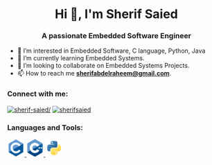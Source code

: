 <h1 align="center">Hi 👋, I'm Sherif Saied</h1>
<h3 align="center">A passionate Embedded Software Engineer</h3>

- 👀 I’m interested in Embedded Software, C language, Python, Java 
- 🌱 I’m currently learning Embedded Systems.
- 💞️ I’m looking to collaborate on Embedded Systems Projects.
- 📫 How to reach me **sherifabdelraheem@gmail.com**.

<h3 align="left">Connect with me:</h3>
<p align="left">
<a href="https://www.linkedin.com/in/sherif-ahmedd/" target="blank"><img align="center" src="https://raw.githubusercontent.com/rahuldkjain/github-profile-readme-generator/master/src/images/icons/Social/linked-in-alt.svg" alt="sherif-saied/" height="30" width="40" /></a>
<a href="https://www.hackerrank.com/sherifsaied" target="blank"><img align="center" src="https://raw.githubusercontent.com/rahuldkjain/github-profile-readme-generator/master/src/images/icons/Social/hackerrank.svg" alt="sherifsaied" height="30" width="40" /></a>
</p>
<h3 align="left">Languages and Tools:</h3>
<p align="left"> <a href="https://www.cprogramming.com/" target="_blank" rel="noreferrer"> <img src="https://raw.githubusercontent.com/devicons/devicon/master/icons/c/c-original.svg" alt="c" width="40" height="40"/> </a> <a href="https://www.w3schools.com/cpp/" target="_blank" rel="noreferrer"> <img src="https://raw.githubusercontent.com/devicons/devicon/master/icons/cplusplus/cplusplus-original.svg" alt="cplusplus" width="40" height="40"/> </a> <a href="https://www.python.org" target="_blank" rel="noreferrer"> <img src="https://raw.githubusercontent.com/devicons/devicon/master/icons/python/python-original.svg" alt="python" width="40" height="40"/> </a> </p>

<!---
SherifSaied/SherifSaied is a ✨ special ✨ repository because its `README.md` (this file) appears on your GitHub profile.
You can click the Preview link to take a look at your changes.
--->

